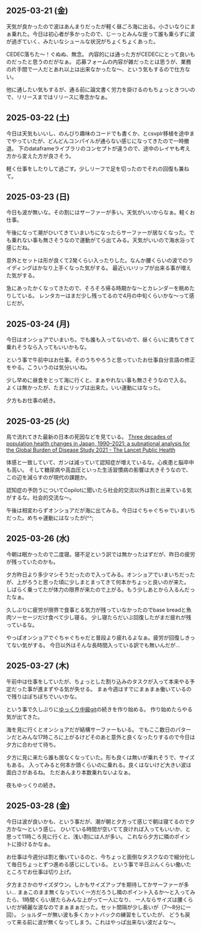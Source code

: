 ## 2025-03-21 (金)

天気が良かったので波はあんまりだったが軽く昼ごろ海に出る。小さいなりにまぁ乗れた。今日は初心者が多かったので、じーっとみんな座って誰も乗らずに波が過ぎていく、みたいなシュールな状況がちょくちょくあった。

CEDEC落ちた〜！ぐぬぬ、無念。
内容的には通った方がCEDECにとって良いものだったと思うのだがなぁ。
応募フォームの内容が雑だったとは思うが、業務の片手間で一人だとあれ以上は出来なかったな〜、という気もするので仕方ない。

他に通したい気もするが、通る前に論文書く労力を掛けるのもちょっときついので、リリースまではリリースに専念かなぁ。

## 2025-03-22 (土)

今日は天気もいいし、のんびり趣味のコードでも書くか、とcsvplr移植を途中までやっていたが、どんどんコンパイルが通らない感じになってきたので一時撤退。
下のdataframeライブラリのコンセプトが違うので、途中のレイヤも考え方から変えた方が良さそう。

軽く仕事をしたりして過ごす。少しリーフで足を切ったのでそれの回復も兼ねて。

## 2025-03-23 (日)

今日も波が無いな。その割にはサーファーが多い。天気がいいからなぁ。軽くお仕事。

午後になって潮がひいてきていまいちになったらサーファーが居なくなった。でも乗れない事も無さそうなので運動がてら出てみる。天気がいいので海水浴って感じだね。

意外とセットは形が良くて2発くらい入ったりした。なんか腰くらいの波でのライディングはかなり上手くなった気がする。
最近いいリップが出来る事が増えた気がする。

急にあったかくなってきたので、そろそろ帰る時期かな〜とカレンダーを眺めたりしている。
レンタカーはまだ少し残ってるので4月の中旬くらいかな〜って感じだが。

## 2025-03-24 (月)

今日はオンショアでいまいち。でも誰も入ってないので、昼くらいに満ちてきて乗れそうなら入ってもいいかもな。

という事で午前中はお仕事。そのうちやろうと思っていたお仕事自分言語の修正をやる。こういうのは気分いいね。

少し早めに昼食をとって海に行くと、まぁやれない事も無さそうなので入る。
よくは無かったが、たまにリップは出来た。いい運動にはなった。

夕方もお仕事の続き。

## 2025-03-25 (火)

鳥で流れてきた最新の日本の死因などを見ている。
[Three decades of population health changes in Japan, 1990–2021: a subnational analysis for the Global Burden of Disease Study 2021 - The Lancet Public Health](https://www.thelancet.com/journals/lanpub/article/PIIS2468-2667(25)00044-1/fulltext)

体感と一致していて、ガンは減っていて認知症が増えているな。心疾患と脳卒中も高い。
そして糖尿病や高血圧といった生活習慣病の影響は大きそうなので、この辺を減らすのが現代の課題か。

認知症の予防うについてCopilotに聞いたら社会的交流以外は割と出来ている気がするな。社会的交流な〜。

午後は相変わらずオンショアだが海に出てみる。今日はぐちゃぐちゃでいまいちだった。めちゃ運動にはなったが(^^;

## 2025-03-26 (水)

今朝は眠かったので二度寝。寝不足という訳では無かったはずだが、昨日の疲労が残っていたのかも。

夕方昨日より多少マシそうだったので入ってみる。オンショアでいまいちだったが、上がろうと思った頃に少しまとまってきて何本かちょっと良いのが来た。
しばらく乗ってたが体力の限界が来たので上がる。もう少しあとから入るんだったなぁ。

久しぶりに疲労が限界で食事とる気力が残っていなかったのでbase breadと魚肉ソーセージだけ食べて少し寝る。
少し寝たらだいぶ回復したがまだ疲れが残っているな。

やっぱオンショアでぐちゃぐちゃだと普段より疲れるよなぁ。疲労が回復しきってない気がする。
今日以外はそんな長時間入っている訳でも無いんだが…

## 2025-03-27 (木)

午前中は仕事をしていたが、ちょっとした割り込みのタスクが入って本来やる予定だった事が進まずやる気が失せる。
まぁ今週はすでにまぁまぁ働いているので残りはぼちぼちでいいかな。

という事で久しぶりに[ゆっくり中級git](%E3%82%86%E3%81%A3%E3%81%8F%E3%82%8A%E4%B8%AD%E7%B4%9Agit)の続きを作り始める。
作り始めたらやる気が出てきた。

海を見に行くとオンショアだが結構サーファーもいる。
でもここ数日のパターンだとみんな17時ころに上がるけどそのあと意外と良くなったりするので今日は夕方に合わせて待ち。

夕方に見に来たら誰も居なくなっていた。形も良くは無いが乗れそうで、サイズもある。
入ってみると何本か頭くらいのに乗れる。良くはないけど大きい波は面白さがあるね。
ただあんまり本数乗れないよなぁ。

夜もゆっくりの続き。

## 2025-03-28 (金)

今日は波が良いかも、という事だが、潮が朝と夕方って感じで朝は寝てるので夕方かな〜という感じ。
ひいている時間が空いてて良ければ入ってもいいか、と思って11時ころ見に行くと、浅い割には人が多い。
これなら夕方に隣のポイントに掛けるかなぁ。

お仕事は今週分は割と働いているのと、今ちょっと面倒なタスクなので細分化して毎日ちょっとずつ進める感じにしている。
という事で半日ぶんくらい働いたところでお仕事は切り上げ。

夕方まさかのサイズダウン。しかもサイズアップを期待してかサーファーが多い…
まぁこのまま無くなっていく一方だろうし隣のポイント入るか〜と入ってみたら、1時間くらい居たらみんな上がって一人になり、
一人ならサイズは腰くらいだが綺麗な波なのでまぁまぁだった。セット間隔が少し長いが（7〜8分に一回）。
ショルダーが無い波も多くカットバックの練習をしていたが、
どうも戻って来る前に波が無くなってしまう。これはやっぱ出来ない波だよな〜。